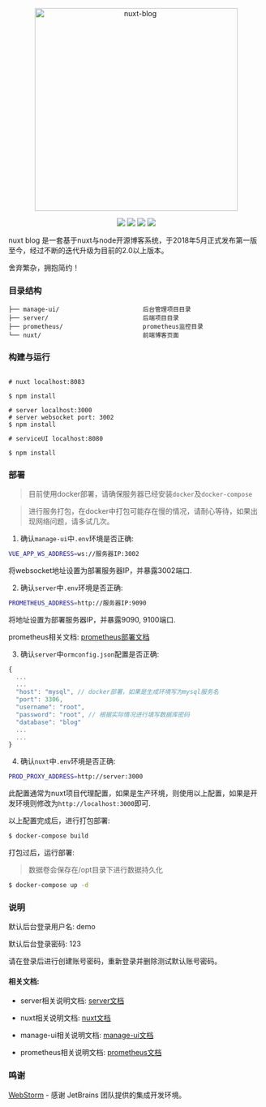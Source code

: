 <p align="center">
  <a href="http://brianlee.cn" target="blank"><img src="./manage-ui/modules/src/assets/logo.svg" width="400" alt="nuxt-blog" /></a>
</p>

<p align="center">
  <img src ="https://img.shields.io/badge/version-2.0.0-blueviolet.svg"/>
  <img src ="https://img.shields.io/badge/license-MIT-blue.svg"/>
  <img src ="https://img.shields.io/badge/macOS-passing-green"/>
  <img src ="https://img.shields.io/badge/build-passing-green"/>
</p>


nuxt blog 是一套基于nuxt与node开源博客系统，于2018年5月正式发布第一版至今，经过不断的迭代升级为目前的2.0以上版本。

舍弃繁杂，拥抱简约！


### 目录结构

```
├── manage-ui/                       后台管理项目目录
├── server/                          后端项目目录
├── prometheus/                      prometheus监控目录
└── nuxt/                            前端博客页面
```

### 构建与运行

```shell

# nuxt localhost:8083

$ npm install

# server localhost:3000
# server websocket port: 3002
$ npm install

# serviceUI localhost:8080

$ npm install

```

### 部署

> 目前使用docker部署，请确保服务器已经安装`docker`及`docker-compose`


> 进行服务打包，在docker中打包可能存在慢的情况，请耐心等待，如果出现网络问题，请多试几次。



1. 确认`manage-ui`中`.env`环境是否正确:

```sh
VUE_APP_WS_ADDRESS=ws://服务器IP:3002
```

将websocket地址设置为部署服务器IP，并暴露3002端口.

2. 确认`server`中`.env`环境是否正确:

```sh
PROMETHEUS_ADDRESS=http://服务器IP:9090
```

将地址设置为部署服务器IP，并暴露9090, 9100端口.

prometheus相关文档: [prometheus部署文档](https://github.com/warriorBrian/nuxt-blog/tree/master/prometheus)

3. 确认`server`中`ormconfig.json`配置是否正确:

```js
{
  ...
  ...
  "host": "mysql", // docker部署，如果是生成环境写为mysql服务名
  "port": 3306,
  "username": "root",
  "password": "root", // 根据实际情况进行填写数据库密码
  "database": "blog"
  ...
  ...
}
```

4. 确认`nuxt`中`.env`环境是否正确:

```sh
PROD_PROXY_ADDRESS=http://server:3000
```

此配置通常为nuxt项目代理配置，如果是生产环境，则使用以上配置，如果是开发环境则修改为`http://localhost:3000`即可.

以上配置完成后，进行打包部署:

```sh
$ docker-compose build
```

打包过后，运行部署:

> 数据卷会保存在/opt目录下进行数据持久化

```sh
$ docker-compose up -d
```

### 说明

默认后台登录用户名: demo

默认后台登录密码: 123

请在登录后进行创建账号密码，重新登录并删除测试默认账号密码。

#### 相关文档:

* server相关说明文档: [server文档](https://github.com/warriorBrian/nuxt-blog/tree/master/server/modules)

* nuxt相关说明文档: [nuxt文档](https://github.com/warriorBrian/nuxt-blog/tree/master/nuxt/modules)

* manage-ui相关说明文档: [manage-ui文档](https://github.com/warriorBrian/nuxt-blog/tree/master/manage-ui/modules)

* prometheus相关说明文档: [prometheus文档](https://github.com/warriorBrian/nuxt-blog/tree/master/prometheus)

### 鸣谢
[WebStorm](https://www.jetbrains.com) - 感谢 JetBrains 团队提供的集成开发环境。
